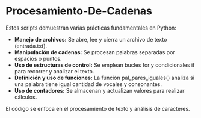 # Procesamiento-De-Cadenas

Estos scripts demuestran varias prácticas fundamentales en Python:

+ __**Manejo de archivos:**__ Se abre, lee y cierra un archivo de texto (entrada.txt).
+ **Manipulación de cadenas:** Se procesan palabras separadas por espacios o puntos.
+ **Uso de estructuras de control:** Se emplean bucles for y condicionales if para recorrer y analizar el texto.
+ **Definición y uso de funciones:** La función pal_pares_iguales() analiza si una palabra tiene igual cantidad de vocales y consonantes.
+ **Uso de contadores:** Se almacenan y actualizan valores para realizar cálculos.
  
El código se enfoca en el procesamiento de texto y análisis de caracteres.
